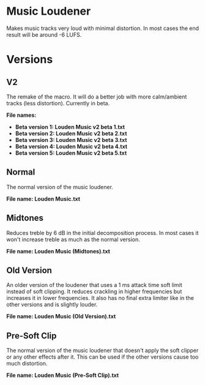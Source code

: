 # Music Loudener
Makes music tracks very loud with minimal distortion. In most cases the end result will be around -6 LUFS.

# Versions

## V2
The remake of the macro. It will do a better job with more calm/ambient tracks (less distortion). Currently in beta.

**File names:**
- **Beta version 1: Louden Music v2 beta 1.txt**
- **Beta version 2: Louden Music v2 beta 2.txt**
- **Beta version 3: Louden Music v2 beta 3.txt**
- **Beta version 4: Louden Music v2 beta 4.txt**
- **Beta version 5: Louden Music v2 beta 5.txt**

## Normal
The normal version of the music loudener.

**File name: Louden Music.txt**

## Midtones
Reduces treble by 6 dB in the initial decomposition process. In most cases it won't increase treble as much as the normal version.

**File name: Louden Music (Midtones).txt**

## Old Version
An older version of the loudener that uses a 1 ms attack time soft limit instead of soft clipping. It reduces crackling in higher frequencies but increases it in lower frequencies. It also has no final extra limiter like in the other versions and is slightly louder.

**File name: Louden Music (Old Version).txt**

## Pre-Soft Clip
The normal version of the music loudener that doesn't apply the soft clipper or any other effects after it. This can be used if the other versions cause too much distortion.

**File name: Louden Music (Pre-Soft Clip).txt**
